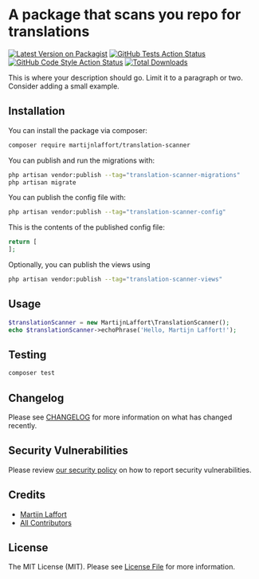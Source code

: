 # A package that scans you repo for translations

[![Latest Version on Packagist](https://img.shields.io/packagist/v/martijnlaffort/translation-scanner.svg?style=flat-square)](https://packagist.org/packages/martijnlaffort/translation-scanner)
[![GitHub Tests Action Status](https://img.shields.io/github/actions/workflow/status/martijnlaffort/translation-scanner/run-tests.yml?branch=main&label=tests&style=flat-square)](https://github.com/martijnlaffort/translation-scanner/actions?query=workflow%3Arun-tests+branch%3Amain)
[![GitHub Code Style Action Status](https://img.shields.io/github/actions/workflow/status/martijnlaffort/translation-scanner/fix-php-code-style-issues.yml?branch=main&label=code%20style&style=flat-square)](https://github.com/martijnlaffort/translation-scanner/actions?query=workflow%3A"Fix+PHP+code+style+issues"+branch%3Amain)
[![Total Downloads](https://img.shields.io/packagist/dt/martijnlaffort/translation-scanner.svg?style=flat-square)](https://packagist.org/packages/martijnlaffort/translation-scanner)

This is where your description should go. Limit it to a paragraph or two. Consider adding a small example.
## Installation

You can install the package via composer:
```bash
composer require martijnlaffort/translation-scanner
```

You can publish and run the migrations with:
```bash
php artisan vendor:publish --tag="translation-scanner-migrations"
php artisan migrate
```

You can publish the config file with:
```bash
php artisan vendor:publish --tag="translation-scanner-config"
```

This is the contents of the published config file:
```php
return [
];
```

Optionally, you can publish the views using
```bash
php artisan vendor:publish --tag="translation-scanner-views"
```

## Usage
```php
$translationScanner = new MartijnLaffort\TranslationScanner();
echo $translationScanner->echoPhrase('Hello, Martijn Laffort!');
```

## Testing
```bash
composer test
```

## Changelog
Please see [CHANGELOG](CHANGELOG.md) for more information on what has changed recently.

## Security Vulnerabilities
Please review [our security policy](../../security/policy) on how to report security vulnerabilities.

## Credits
- [Martijn Laffort](https://github.com/martijnlaffort)
- [All Contributors](../../contributors)

## License
The MIT License (MIT). Please see [License File](LICENSE.md) for more information.
